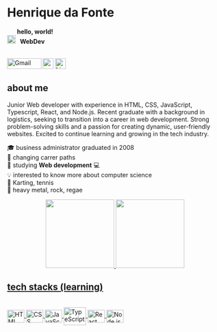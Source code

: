 # Henrique da Fonte
<div style="font.size:20px"><img src="https://media.giphy.com/media/hvRJCLFzcasrR4ia7z/giphy.gif" height="13px"><strong>&nbsp;&nbsp;&nbsp;hello, world!</strong>
<br/><img width="20px" src="https://cdn-icons-png.flaticon.com/512/5969/5969113.png"/><strong>&nbsp;&nbsp;&nbsp;WebDev </strong></div>

<br/><a href="https://discordapp.com/users/754165533313597500" target="_blank"><img src="https://img.shields.io/badge/HenriquedaFonte5898-05122A?style=flat&logo=discord" height="25"></a>&nbsp;<a href="https://www.linkedin.com/in/henrique-da-fonte-6b5615b3/" target="_blank"><img src="https://img.shields.io/badge/-Henrique-0077B5?style=flat&logo=linkedin&logoColor=white" alt="LinkedIn Henrique da Fonte-" height="25"></a>&nbsp;<a target="_blank" href="mailto:henriquegdafonte@gmail.com">
  <img align="left" alt="Gmail" width="80px" height="25" src="https://img.icons8.com/?size=100&id=UVMl6gMRl2Sq&format=png&color=000000" />
</a>


## about me

Junior Web developer with experience in HTML, CSS, JavaScript, Typescript, React, and Node.js. Recent graduate with a background in logistics, seeking to transition into a career in web development. Strong problem-solving skills and a passion for creating dynamic, user-friendly websites. Excited to continue learning and growing in the tech industry.


🎓 business administrator graduated in 2008
<br/>🔭 changing carrer paths
<br/>🌱 studying **Web development** 💻
<br/>💡 interested to know more about computer science
<br/>🏅 Karting, tennis
<br/>🎵 heavy metal, rock, regae


<div align="center">
  <a href="https://github.com/HenriquedaFonte">
  <img height="160em" src="https://github-readme-stats.vercel.app/api?username=HenriquedaFonte&show_icons=true&theme=dracula&include_all_commits=true&count_private=true"/>
  <img height="160em" src="https://github-readme-stats.vercel.app/api/top-langs/?username=HenriquedaFonte&layout=compact&langs_count=7&theme=dracula"/>
</div>


## tech stacks (learning)
<div style="display: inline_block"><br>
  <img align="center" alt="HTML" height="30" width="40" src="https://cdn.worldvectorlogo.com/logos/html-1.svg">
  <img align="center" alt="CSS" height="30" width="40" src="https://cdn.worldvectorlogo.com/logos/css-3.svg">
  <img align="center" alt="JavaScript" height="30" width="40" src="https://cdn.worldvectorlogo.com/logos/logo-javascript.svg">
  <img align="center" alt="TypeScript" height="42" width="52" src="https://cdn.cdnlogo.com/logos/t/14/typescript.svg">
  <img align="center" alt="React" height="30" width="40" src="https://cdn.worldvectorlogo.com/logos/react-2.svg">
  <img align="center" alt="Node.js" height="30" width="40" src="https://cdn.worldvectorlogo.com/logos/nodejs-icon.svg">  
</div>
